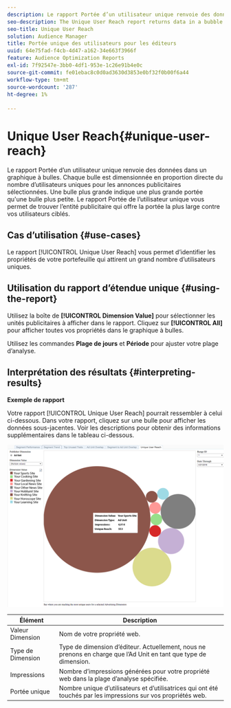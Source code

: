```yaml
---
description: Le rapport Portée d’un utilisateur unique renvoie des données dans un graphique à bulles. Chaque bulle est dimensionnée en proportion directe du nombre d’utilisateurs uniques pour les annonces publicitaires sélectionnées. Une bulle plus grande indique une plus grande portée qu'une bulle plus petite. Le rapport Portée de l’utilisateur unique vous permet de trouver l’entité publicitaire qui offre la portée la plus large contre vos utilisateurs ciblés.
seo-description: The Unique User Reach report returns data in a bubble chart. Each bubble is sized in direct proportion to the number of unique users for your selected ad units. A larger bubble indicates greater reach than a smaller bubble. The Unique User Reach report helps you find the ad unit that provides the broadest reach against your targeted users.
seo-title: Unique User Reach
solution: Audience Manager
title: Portée unique des utilisateurs pour les éditeurs
uuid: 64e75fad-f4cb-4d47-a162-34e663f3966f
feature: Audience Optimization Reports
exl-id: 7f92547e-3bb0-4df1-953e-1c26e91b4e0c
source-git-commit: fe01ebac8c0d0ad3630d3853e0bf32f0b00f6a44
workflow-type: tm+mt
source-wordcount: '287'
ht-degree: 1%

---
```


# Unique User Reach{#unique-user-reach}

Le rapport Portée d’un utilisateur unique renvoie des données dans un graphique à bulles. Chaque bulle est dimensionnée en proportion directe du nombre d’utilisateurs uniques pour les annonces publicitaires sélectionnées. Une bulle plus grande indique une plus grande portée qu&#39;une bulle plus petite. Le rapport Portée de l’utilisateur unique vous permet de trouver l’entité publicitaire qui offre la portée la plus large contre vos utilisateurs ciblés.

## Cas d’utilisation {#use-cases}

Le rapport [!UICONTROL Unique User Reach] vous permet d’identifier les propriétés de votre portefeuille qui attirent un grand nombre d’utilisateurs uniques.

## Utilisation du rapport d’étendue unique {#using-the-report}

Utilisez la boîte de **[!UICONTROL Dimension Value]** pour sélectionner les unités publicitaires à afficher dans le rapport. Cliquez sur **[!UICONTROL All]** pour afficher toutes vos propriétés dans le graphique à bulles.

Utilisez les commandes **Plage de jours** et **Période** pour ajuster votre plage d’analyse.

## Interprétation des résultats {#interpreting-results}

**Exemple de rapport**

Votre rapport [!UICONTROL Unique User Reach] pourrait ressembler à celui ci-dessous. Dans votre rapport, cliquez sur une bulle pour afficher les données sous-jacentes. Voir les descriptions pour obtenir des informations supplémentaires dans le tableau ci-dessous.

![](assets/publisher_unique_user_reach.png)

| Élément | Description |
|--- |--- |
| Valeur Dimension | Nom de votre propriété web. |
| Type de Dimension | Type de dimension d’éditeur. Actuellement, nous ne prenons en charge que l’Ad Unit en tant que type de dimension. |
| Impressions | Nombre d’impressions générées pour votre propriété web dans la plage d’analyse spécifiée. |
| Portée unique | Nombre unique d’utilisateurs et d’utilisatrices qui ont été touchés par les impressions sur vos propriétés web. |
